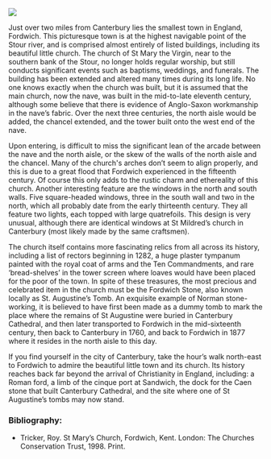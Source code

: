 <a href="https://juncture-digital.org"><img src="https://juncture-digital.org/images/ve-button.png"></a>
<param ve-config title="St Mary the Virgin, Fordwich" author="Andrew Vincent" layout="vtl" banner="/images/banners/19c.jpg">

<param ve-entity eid="Q2177468" aliases="Fordwich">
<param ve-entity eid="Q29303" aliases="Canterbury">

Just over two miles from Canterbury lies the smallest town in England, Fordwich. This picturesque town is at the highest navigable point of the Stour river, and is comprised almost entirely of listed buildings, including its beautiful little church. The church of St Mary the Virgin, near to the southern bank of the Stour, no longer holds regular worship, but still conducts significant events such as baptisms, weddings, and funerals. The building has been extended and altered many times during its long life. No one knows exactly when the church was built, but it is assumed that the main church, now the nave, was built in the mid-to-late eleventh century, although some believe that there is evidence of Anglo-Saxon workmanship in the nave’s fabric. Over the next three centuries, the north aisle would be added, the chancel extended, and the tower built onto the west end of the nave. 
<param ve-image url="https://stor.artstor.org/stor/b19db3c3-6ab8-494d-b5eb-ae98c085602d" label="The view of St Mary’s from the east, with the chancel and north aisle chapel, with the tower and spire in the background" attribution="Andrew Vincent">
 
Upon entering, is difficult to miss the significant lean of the arcade between the nave and the north aisle, or the skew of the walls of the north aisle and the chancel. Many of the church's arches don’t seem to align properly, and this is due to a great flood that Fordwich experienced in the fifteenth century. Of course this only adds to the rustic charm and ethereality of this church. Another interesting feature are the windows in the north and south walls. Five square-headed windows, three in the south wall and two in the north, which all probably date from the early thirteenth century. They all feature two lights, each topped with large quatrefoils. This design is very unusual, although there are identical windows at St Mildred’s church in Canterbury (most likely made by the same craftsmen).
<param ve-image url="https://stor.artstor.org/stor/5ae696c2-ac43-4b19-b530-3431efe8a01d" label="The view of the church interior from the east, looking down the nave at the tower arch and window" attribution="Andrew Vincent">

The church itself contains more fascinating relics from all across its history, including a list of rectors beginning in 1282, a huge plaster tympanum painted with the royal coat of arms and the Ten Commandments, and rare ‘bread-shelves’ in the tower screen where loaves would have been placed for the poor of the town. In spite of these treasures, the most precious and celebrated item in the church must be the Fordwich Stone, also known locally as St. Augustine’s Tomb. An exquisite example of Norman stone-working, it is believed to have first been made as a dummy tomb to mark the place where the remains of St Augustine were buried in Canterbury Cathedral, and then later transported to Fordwich in the mid-sixteenth century, then back to Canterbury in 1760, and back to Fordwich in 1877 where it resides in the north aisle to this day.
<param ve-image url="https://stor.artstor.org/stor/91852a6e-27d8-488f-9769-662972f4647f" label="The Fordwich stone which sits in the north aisle. It is difficult to appreciate the intricate and beautiful carving without seeing it in person" attribution="Andrew Vincent">
 
If you find yourself in the city of Canterbury, take the hour’s walk north-east to Fordwich to admire the beautiful little town and its church. Its history reaches back far beyond the arrival of Christianity in England, including: a Roman ford, a limb of the cinque port at Sandwich, the dock for the Caen stone that built Canterbury Cathedral, and the site where one of St Augustine’s tombs may now stand.
<param ve-image url="https://stor.artstor.org/stor/c61de6cd-b542-4807-9996-043b0bb4183a" label="A view of the church’s main entrance and porch, with  better view of the tower, and greater detail of the style of windows mentioned" attribution="Andrew Vincent">

### Bibliography:
-	Tricker, Roy. St Mary’s Church, Fordwich, Kent. London: The Churches Conservation Trust, 1998. Print.
